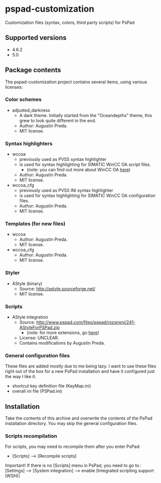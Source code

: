 # pspad-customization
Customization files (syntax, colors, third party scripts) for PsPad

## Supported versions
- 4.6.2
- 5.0

## Package contents
The pspad-customization project contains several items, using various licenses:

### Color schemes
- adjusted_darkness
    - A dark theme. Initially started from the "Oceandepths" theme, this grew to look quite different in the end.
    - Author: Augustin Preda.
    - MIT license.
### Syntax highlighters
- wccoa
    - previously used as PVSS syntax highlighter
    - is used for syntax highlighting for SIMATIC WinCC OA script files.
        - (note: you can find out more about WinCC OA [here](http://etm.at/index_e.asp?id=2&amp;m0id=6))
    - Author: Augustin Preda.
    - MIT license.
- wccoa_cfg
    - previously used as PVSS INI syntax highlighter
    - is used for syntax highlighting for SIMATIC WinCC OA configuration files.
    - Author: Augustin Preda.
    - MIT license.
### Templates (for new files)
- wccoa
    - Author: Augustin Preda.
    - MIT license.
- wccoa_cfg
    - Author: Augustin Preda.
    - MIT license.
### Styler
- AStyle (binary)
    - Source:  http://astyle.sourceforge.net/
    - MIT license.
### Scripts
- AStyle integration
    - Source: http://www.pspad.com/files/pspad/rozsireni/241-AStyleForPSPad.zip
      - (note: for more extensions, go [here](http://www.pspad.com/en/pspad-extensions.php))
    - License: UNCLEAR. 
    - Contains modifications by Augustin Preda.
### General configuration files
These files are added mostly due to me being lazy. I want to use these files right out of the box for a new PsPad installation and have it configured just the way I like it.
- shortcut key definition file (KeyMap.ini)
- overall ini file (PSPad.ini)

## Installation
Take the contents of this archive and overwrite the contents of the PsPad installation directory.
You may skip the general configuration files.
### Scripts recompilation
For scripts, you may need to recompile them after you enter PsPad:
- [Scripts] --> [Recompile scripts]

Important!
If there is no [Scripts] menu in PsPad, you need to go to :
[Settings] --> [System integration] --> enable [Integrated scripting support (WSH)]